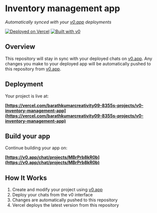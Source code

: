 # Inventory management app

*Automatically synced with your [v0.app](https://v0.app) deployments*

[![Deployed on Vercel](https://img.shields.io/badge/Deployed%20on-Vercel-black?style=for-the-badge&logo=vercel)](https://vercel.com/barathkumarcreativity09-8355s-projects/v0-inventory-management-app)
[![Built with v0](https://img.shields.io/badge/Built%20with-v0.app-black?style=for-the-badge)](https://v0.app/chat/projects/MBrPrb8kR0b)

## Overview

This repository will stay in sync with your deployed chats on [v0.app](https://v0.app).
Any changes you make to your deployed app will be automatically pushed to this repository from [v0.app](https://v0.app).

## Deployment

Your project is live at:

**[https://vercel.com/barathkumarcreativity09-8355s-projects/v0-inventory-management-app](https://vercel.com/barathkumarcreativity09-8355s-projects/v0-inventory-management-app)**

## Build your app

Continue building your app on:

**[https://v0.app/chat/projects/MBrPrb8kR0b](https://v0.app/chat/projects/MBrPrb8kR0b)**

## How It Works

1. Create and modify your project using [v0.app](https://v0.app)
2. Deploy your chats from the v0 interface
3. Changes are automatically pushed to this repository
4. Vercel deploys the latest version from this repository
